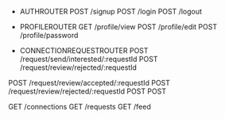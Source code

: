 - AUTHROUTER
POST /signup
POST /login
POST /logout

- PROFILEROUTER
GET /profile/view
POST /profile/edit
POST /profile/password

- CONNECTIONREQUESTROUTER
POST /request/send/interested/:requestId
POST /request/review/rejected/:requestId

POST /request/review/accepted/:requestId
POST /request/review/rejected/:requestId
POST
POST

GET /connections
GET /requests
GET /feed